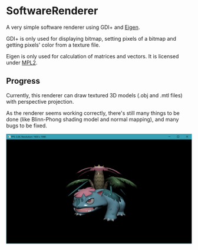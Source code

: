 # SoftwareRenderer
A very simple software renderer using GDI+ and [Eigen](http://eigen.tuxfamily.org/).

GDI+ is only used for displaying bitmap, setting pixels of a bitmap and getting pixels' color from a texture file.

Eigen is only used for calculation of matrices and vectors. It is licensed under [MPL2](https://www.mozilla.org/en-US/MPL/2.0/).

## Progress
Currently, this renderer can draw textured 3D models (.obj and .mtl files) with perspective projection.

As the renderer seems working correctly, there's still many things to be done (like Blinn-Phong shading model and normal mapping), and many bugs to be fixed.

![CurrentProgress](https://raw.githubusercontent.com/shurunxuan/SoftwareRenderer/master/SoftwareRenderer/progress.png)
